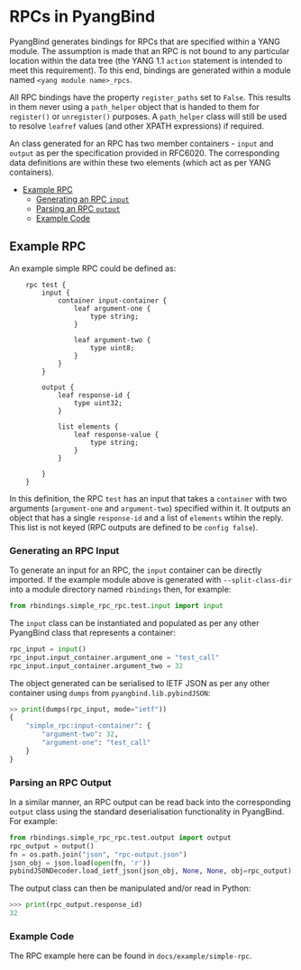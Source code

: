 # RPCs in PyangBind

PyangBind generates bindings for RPCs that are specified within a YANG module. The assumption is made that an RPC is not bound to any particular location within the data tree (the YANG 1.1 `action` statement is intended to meet this requirement). To this end, bindings are generated within a module named `<yang module name>_rpcs`.

All RPC bindings have the property `register_paths` set to `False`. This results in them never using a `path_helper` object that is handed to them for `register()` or `unregister()` purposes. A `path_helper` class will still be used to resolve `leafref` values (and other XPATH expressions) if required.

An class generated for an RPC has two member containers - `input` and `output` as per the specification provided in RFC6020. The corresponding data definitions are within these two elements (which act as per YANG containers).

* [Example RPC](#examplerpc)  
	* [Generating an RPC `input`](#exinput)
	* [Parsing an RPC `output`](#exoutput)
	* [Example Code](#excode)

## Example RPC <a name="examplerpc"></a>

An example simple RPC could be defined as:

```yang
    rpc test {
        input {
            container input-container {
                leaf argument-one {
                    type string;
                }

                leaf argument-two {
                    type uint8;
                }
            }
        }

        output {
            leaf response-id {
                type uint32;
            }

            list elements {
                leaf response-value {
                    type string;
                }
            }

        }
    }
```

In this definition, the RPC `test` has an input that takes a `container` with two arguments (`argument-one` and `argument-two`) specified within it. It outputs an object that has a single `response-id` and a list of `elements` wtihin the reply. This list is not keyed (RPC outputs are defined to be `config false`).

### Generating an RPC Input <a name="exinput"></a>
To generate an input for an RPC, the `input` container can be directly imported. If the example module above is generated with `--split-class-dir` into a module directory named `rbindings` then, for example:

```python
from rbindings.simple_rpc_rpc.test.input import input
```

The `input` class can be instantiated and populated as per any other PyangBind class that represents a container:

```python
rpc_input = input()
rpc_input.input_container.argument_one = "test_call"
rpc_input.input_container.argument_two = 32
```

The object generated can be serialised to IETF JSON as per any other container using `dumps` from `pyangbind.lib.pybindJSON`:

```python
>> print(dumps(rpc_input, mode="ietf"))
{
    "simple_rpc:input-container": {
        "argument-two": 32, 
        "argument-one": "test_call"
    }
}
```

### Parsing an RPC Output <a name="exoutput"></a>

In a similar manner, an RPC output can be read back into the corresponding `output` class using the standard deserialisation functionality in PyangBind. For example:

```python
from rbindings.simple_rpc_rpc.test.output import output
rpc_output = output()
fn = os.path.join("json", "rpc-output.json")
json_obj = json.load(open(fn, 'r'))
pybindJSONDecoder.load_ietf_json(json_obj, None, None, obj=rpc_output)
```

The output class can then be manipulated and/or read in Python:

```python
>>> print(rpc_output.response_id)
32
```

### Example Code

The RPC example here can be found in `docs/example/simple-rpc`.

 